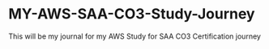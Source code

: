 # MY-AWS-SAA-CO3-Study-Journey
This will be my journal for my AWS Study for SAA CO3 Certification journey

